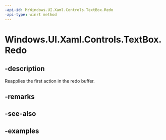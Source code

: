 ```yaml
---
-api-id: M:Windows.UI.Xaml.Controls.TextBox.Redo
-api-type: winrt method
---
```


<!-- Method syntax.
public void TextBox.Redo()
-->

# Windows.UI.Xaml.Controls.TextBox.Redo

## -description

Reapplies the first action in the redo buffer.

## -remarks

## -see-also

## -examples

